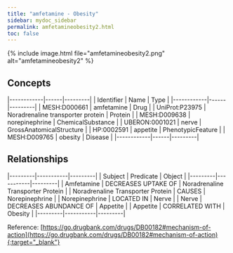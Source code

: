 ```yaml
---
title: "amfetamine - Obesity"
sidebar: mydoc_sidebar
permalink: amfetamineobesity2.html
toc: false 
---
```


{% include image.html file="amfetamineobesity2.png" alt="amfetamineobesity2" %}

## Concepts

|------------|------|---------|
| Identifier | Name | Type    |
|------------|------|---------|
| MESH:D000661 | amfetamine | Drug |
| UniProt:P23975 | Noradrenaline transporter protein | Protein |
| MESH:D009638 | norepinephrine | ChemicalSubstance |
| UBERON:0001021 | nerve | GrossAnatomicalStructure |
| HP:0002591 | appetite | PhenotypicFeature |
| MESH:D009765 | obesity | Disease |
|------------|------|---------|

## Relationships

|---------|-----------|---------|
| Subject | Predicate | Object  |
|---------|-----------|---------|
| Amfetamine | DECREASES UPTAKE OF | Noradrenaline Transporter Protein |
| Noradrenaline Transporter Protein | CAUSES | Norepinephrine |
| Norepinephrine | LOCATED IN | Nerve |
| Nerve | DECREASES ABUNDANCE OF | Appetite |
| Appetite | CORRELATED WITH | Obesity |
|---------|-----------|---------|

Reference: [https://go.drugbank.com/drugs/DB00182#mechanism-of-action](https://go.drugbank.com/drugs/DB00182#mechanism-of-action){:target="_blank"}
